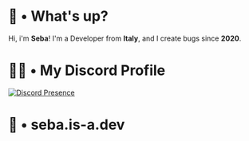 # 👋 • What's up?

Hi, i'm <b>Seba</b>! I'm a Developer from <b>Italy</b>, and I create bugs since <b>2020</b>.

# 👨‍💻 • My Discord Profile

[![Discord Presence](https://lanyard.cnrad.dev/api/1213198625610408046)](https://discord.com/users/1213198625610408046)

# 🔗 • <a onclick="window.open('seba.is-a.dev')">seba.is-a.dev</a>

